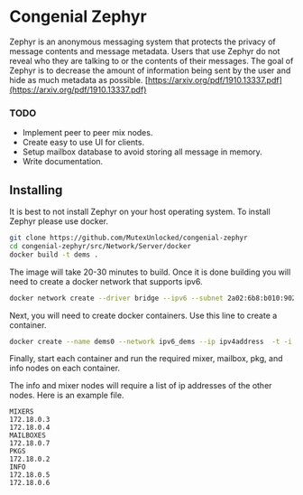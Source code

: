 # Congenial Zephyr

Zephyr is an anonymous messaging system that protects the privacy of message contents and message metadata. Users that use Zephyr do not reveal who they are talking to or the contents of their messages. The goal of Zephyr is to decrease the amount of information being sent by the user and hide as much metadata as possible. [https://arxiv.org/pdf/1910.13337.pdf](https://arxiv.org/pdf/1910.13337.pdf)

### TODO

* Implement peer to peer mix nodes.
* Create easy to use UI for clients.
* Setup mailbox database to avoid storing all message in memory.
* Write documentation.

## Installing

It is best to not install Zephyr on your host operating system. To install Zephyr please use docker.

```bash
git clone https://github.com/MutexUnlocked/congenial-zephyr
cd congenial-zephyr/src/Network/Server/docker
docker build -t dems .
```

The image will take 20-30 minutes to build. Once it is done building you will need to create a docker network that supports ipv6. 

```bash
docker network create --driver bridge --ipv6 --subnet 2a02:6b8:b010:9020:1::/80 ipv6_dems
```

Next, you will need to create docker containers. Use this line to create a container.

```bash
docker create --name dems0 --network ipv6_dems --ip ipv4address  -t -i dems
```

Finally, start each container and run the required mixer, mailbox,  pkg, and info nodes on each container. 

The info and mixer nodes will require a list of ip addresses of the other nodes. Here is an example file.

```text
MIXERS
172.18.0.3
172.18.0.4
MAILBOXES
172.18.0.7
PKGS
172.18.0.2
INFO
172.18.0.5
172.18.0.6
```



